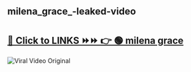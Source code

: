 
 ## milena_grace_-leaked-video 

# <h2><a href="https://clipsfans.com/milena_grace_&ref=git">🔗 Click to LINKS ⏩⏩ 👉 🟢 milena grace  </a></h2>

<a href="https://clipsfans.com/milena_grace_&ref=git" rel="nofollow" data-target="animated-image.originalLink"><img src="https://i.ibb.co.com/xMMVF88/686577567.gif" alt="Viral Video Original" style="max-width: 100%; display: inline-block;" data-target="animated-image.originalImage"></a>
